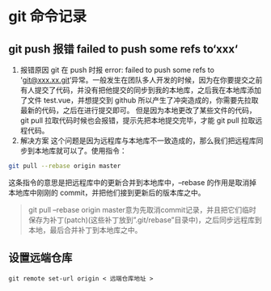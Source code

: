 # git 命令记录

## git push 报错 failed to push some refs to‘xxx‘

 1. 报错原因
      git 在 push 时报 error: failed to push some refs to 'git@xxx.xx.git’异常。一般发生在团队多人开发的时候，因为在你要提交之前有人提交了代码，并没有把他提交的同步到我的本地库，之后我在本地库添加了文件 test.vue，并想提交到 github 所以产生了冲突造成的，你需要先拉取最新的代码，之后在进行提交即可。
      但是因为本地更改了某些文件的代码，git pull 拉取代码时候也会报错，提示先把本地提交完毕，才能 git pull 拉取远程代码。
 2. 解决方案
  这个问题是因为远程库与本地库不一致造成的，那么我们把远程库同步到本地库就可以了。使用指令：

```bash
git pull --rebase origin master
```

这条指令的意思是把远程库中的更新合并到本地库中，–rebase 的作用是取消掉本地库中刚刚的 commit，并把他们接到更新后的版本库之中。

> git pull –rebase origin master意为先取消commit记录，并且把它们临时 保存为补丁(patch)(这些补丁放到”.git/rebase”目录中)，之后同步远程库到本地，最后合并补丁到本地库之中。


## 设置远端仓库

```shell
git remote set-url origin < 远端仓库地址 >
```
